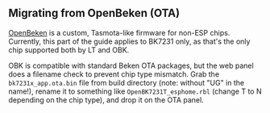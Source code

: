 ## Migrating from OpenBeken (OTA)

[OpenBeken](https://github.com/openshwprojects/OpenBK7231T_App) is a custom, Tasmota-like firmware for non-ESP chips. Currently, this part of the guide applies to BK7231 only, as that's the only chip supported both by LT and OBK.

OBK is compatible with standard Beken OTA packages, but the web panel does a filename check to prevent chip type mismatch. Grab the `bk7231x_app.ota.bin` file from build directory (note: without "UG" in the name!), rename it to something like `OpenBK7231T_esphome.rbl` (change T to N depending on the chip type), and drop it on the OTA panel.
